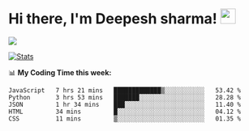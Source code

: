 # Hi there, I'm Deepesh sharma! <img src="https://raw.githubusercontent.com/MartinHeinz/MartinHeinz/master/wave.gif" width="30px">

![](https://camo.githubusercontent.com/992babdffd8c74a1502de375fbdf7e4d54773242/68747470733a2f2f6d656469612e67697068792e636f6d2f6d656469612f53576f536b4e36447854737a71494b4571762f67697068792e676966)

[![Stats](https://github-readme-stats.vercel.app/api?username=deepeshhsharma&show_icons=true&theme=radical)](https://github-readme-stats.vercel.app/api?username=deepeshhsharma&show_icons=true&theme=radical)&nbsp; &nbsp; &nbsp; &nbsp; &nbsp; &nbsp; &nbsp; &nbsp; &nbsp; &nbsp; 

📊 **My Coding Time this week:**
<!--START_SECTION:waka-->
```text
JavaScript   7 hrs 21 mins   █████████████▒░░░░░░░░░░░   53.42 % 
Python       3 hrs 53 mins   ███████░░░░░░░░░░░░░░░░░░   28.28 % 
JSON         1 hr 34 mins    ███░░░░░░░░░░░░░░░░░░░░░░   11.40 % 
HTML         34 mins         █░░░░░░░░░░░░░░░░░░░░░░░░   04.12 % 
CSS          11 mins         ▒░░░░░░░░░░░░░░░░░░░░░░░░   01.35 % 
```
<!--END_SECTION:waka-->
